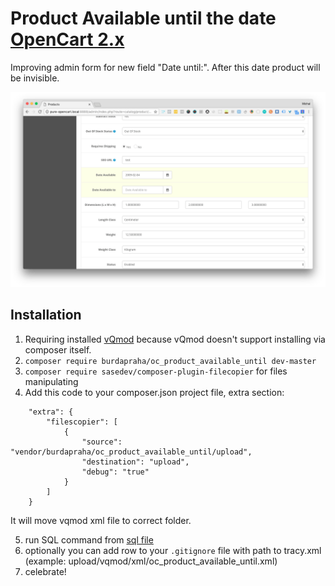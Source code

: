 # Product Available until the date [OpenCart 2.x](https://github.com/opencart/opencart)

Improving admin form for new field "Date until:". After this date product will be invisible.

![Show](./doc/show.png)

## Installation

1. Requiring installed [vQmod](https://github.com/vqmod/vqmod) because vQmod doesn't support installing via composer itself.
2. `composer require burdapraha/oc_product_available_until dev-master`
3. `composer require sasedev/composer-plugin-filecopier` for files manipulating
4. Add this code to your composer.json project file, extra section:

```
    "extra": {
        "filescopier": [
            {
                "source": "vendor/burdapraha/oc_product_available_until/upload",
                "destination": "upload",
                "debug": "true"
            }
        ]
    }    
```
    
It will move vqmod xml file to correct folder.

5. run SQL command from [sql file](/sql/update_structure.sql)
6. optionally you can add row to your `.gitignore` file with path to tracy.xml (example: upload/vqmod/xml/oc_product_available_until.xml)
7. celebrate!